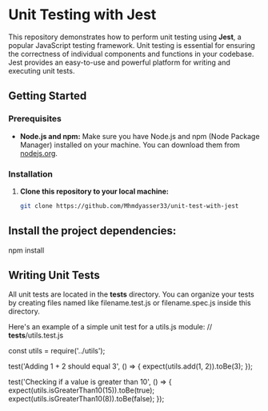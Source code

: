 # Unit Testing with Jest

This repository demonstrates how to perform unit testing using **Jest**, a popular JavaScript testing framework. Unit testing is essential for ensuring the correctness of individual components and functions in your codebase. Jest provides an easy-to-use and powerful platform for writing and executing unit tests.

## Getting Started

### Prerequisites

- **Node.js and npm:** Make sure you have Node.js and npm (Node Package Manager) installed on your machine. You can download them from [nodejs.org](https://nodejs.org/).

### Installation

1. **Clone this repository to your local machine:**
   ```bash
   git clone https://github.com/Mhmdyasser33/unit-test-with-jest

## Install the project dependencies: 
npm install 

## Writing Unit Tests
All unit tests are located in the __tests__ directory. You can organize your tests by creating files named like filename.test.js or filename.spec.js inside this directory.

Here's an example of a simple unit test for a utils.js module:
// __tests__/utils.test.js

const utils = require('../utils');

test('Adding 1 + 2 should equal 3', () => {
  expect(utils.add(1, 2)).toBe(3);
});

test('Checking if a value is greater than 10', () => {
  expect(utils.isGreaterThan10(15)).toBe(true);
  expect(utils.isGreaterThan10(8)).toBe(false);
});

   
